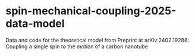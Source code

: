 # spin-mechanical-coupling-2025-data-model
Data and code for the theoretical model from Preprint at arXiv:2402.19288: Coupling a single spin to the motion of a carbon nanotube
